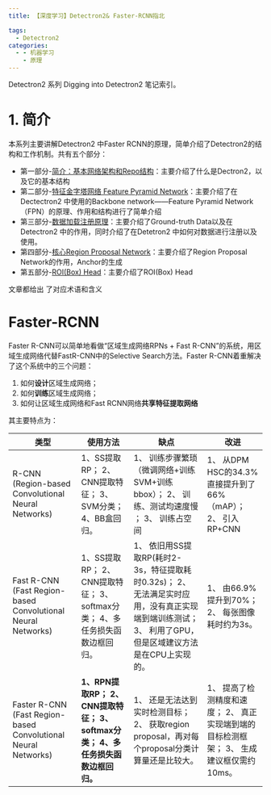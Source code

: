 ```yaml
---
title: 【深度学习】Detectron2& Faster-RCNN指北

tags:
  - Detectron2
categories:
  - - 机器学习
    - 原理
---
```


Detectron2 系列 Digging into Detectron2 笔记索引。

<!-- more-->

# 1. 简介

本系列主要讲解Detectron2 中Faster RCNN的原理，简单介绍了Detectron2的结构和工作机制。共有五个部分：

* 第一部分-[简介：基本网络架构和Repo结构](https://dinghye.gitee.io/2020/10/31/Detectron2Total/)：主要介绍了什么是Dectron2，以及它的基本结构
* 第二部分-[特征金字塔网络 Feature Pyramid Network](https://dinghye.gitee.io/2020/10/31/Detectron2FPN/)：主要介绍了在Dectectron2 中使用的Backbone network——Feature Pyramid Network（FPN）的原理、作用和结构进行了简单介绍
* 第三部分-[数据加载注册原理](https://dinghye.gitee.io/2020/11/01/Detectron2DataLoader/)：主要介绍了Ground-truth Data以及在Detectron2 中的作用，同时介绍了在Detetron2 中如何对数据进行注册以及使用。
* 第四部分-[核心Region Proposal Network](https://dinghye.gitee.io/2020/11/01/Detectron2RPN/)：主要介绍了Region Proposal Network的作用，Anchor的生成
* 第五部分-[ROI(Box) Head](https://dinghye.gitee.io/2020/11/01/Detectron2ROI/)：主要介绍了ROI(Box) Head

文章都给出 了对应术语和含义



# Faster-RCNN

Faster R-CNN可以简单地看做“区域生成网络RPNs + Fast R-CNN”的系统，用区域生成网络代替FastR-CNN中的Selective Search方法。Faster R-CNN着重解决了这个系统中的三个问题：

1. 如何**设计**区域生成网络；
2. 如何**训练**区域生成网络；
3. 如何让区域生成网络和Fast RCNN网络**共享特征提取网络** 

其主要特点为：

| 类型                                                         | **使用方法**                                                 | **缺点**                                                     | **改进**                                                     |
| ------------------------------------------------------------ | ------------------------------------------------------------ | ------------------------------------------------------------ | ------------------------------------------------------------ |
| R-CNN (Region-based Convolutional Neural Networks)           | 1、SS提取RP； 2、CNN提取特征； 3、SVM分类； 4、BB盒回归。    | 1、 训练步骤繁琐（微调网络+训练SVM+训练bbox）； 2、 训练、测试均速度慢 ； 3、 训练占空间 | 1、 从DPM HSC的34.3%直接提升到了66%（mAP）； 2、 引入RP+CNN  |
| Fast R-CNN (Fast Region-based Convolutional Neural Networks) | 1、SS提取RP； 2、CNN提取特征； 3、softmax分类； 4、多任务损失函数边框回归。 | 1、 依旧用SS提取RP(耗时2-3s，特征提取耗时0.32s)； 2、 无法满足实时应用，没有真正实现端到端训练测试； 3、 利用了GPU，但是区域建议方法是在CPU上实现的。 | 1、 由66.9%提升到70%； 2、 每张图像耗时约为3s。              |
| Faster R-CNN (Fast Region-based Convolutional Neural Networks) | **1、RPN提取RP； 2、CNN提取特征； 3、softmax分类； 4、多任务损失函数边框回归。** | 1、 还是无法达到实时检测目标； 2、 获取region proposal，再对每个proposal分类计算量还是比较大。 | 1、 提高了检测精度和速度； 2、 真正实现端到端的目标检测框架； 3、 生成建议框仅需约10ms。 |